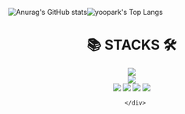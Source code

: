 ![Anurag's GitHub stats](https://github-readme-stats.vercel.app/api?username=sigooklee&&show_icons=true&theme=dracula)![yoopark's Top Langs](https://github-readme-stats.vercel.app/api/top-langs?username=sigooklee&layout=compact&theme=dracula)

<div align=center><h1>📚 STACKS 🛠 </h1></div>
      <div align=center>
  <img src="https://img.shields.io/badge/Kotlin-7F52FF?style=for-the-badge&logo=Kotlin&logoColor=white"> 
      <br>

  <img src="https://img.shields.io/badge/Android-3DDC84?style=for-the-badge&logo=Android&logoColor=white"> 
   <br>
      
  <img src="https://img.shields.io/badge/git-F05032?style=for-the-badge&logo=git&logoColor=white"> 
  <img src="https://img.shields.io/badge/github-181717?style=for-the-badge&logo=github&logoColor=white"> 
  <img src="https://img.shields.io/badge/Jira-0052CC?style=for-the-badge&logo=Jira Software&logoColor=white">  
  <img src="https://img.shields.io/badge/Slack-4A154B?style=for-the-badge&logo=Slack&logoColor=white">  
  <br>
      
      </div>

<!---
TonyJHC/TonyJHC is a ✨ special ✨ repository because its `README.md` (this file) appears on your GitHub profile.
You can click the Preview link to take a look at your changes.
--->
